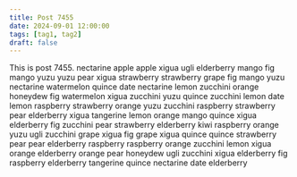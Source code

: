 ```yaml
---
title: Post 7455
date: 2024-09-01 12:00:00
tags: [tag1, tag2]
draft: false
---
```

This is post 7455.
nectarine
apple
apple
xigua
ugli
elderberry
mango
fig
mango
yuzu
yuzu
pear
xigua
strawberry
strawberry
grape
fig
mango
yuzu
nectarine
watermelon
quince
date
nectarine
lemon
zucchini
orange
honeydew
fig
watermelon
xigua
zucchini
yuzu
quince
zucchini
lemon
date
lemon
raspberry
strawberry
orange
yuzu
zucchini
raspberry
strawberry
pear
elderberry
xigua
tangerine
lemon
orange
mango
quince
xigua
elderberry
fig
zucchini
pear
strawberry
elderberry
kiwi
raspberry
orange
yuzu
ugli
zucchini
grape
xigua
fig
grape
xigua
quince
quince
strawberry
pear
pear
elderberry
raspberry
raspberry
orange
zucchini
lemon
xigua
orange
elderberry
orange
pear
honeydew
ugli
zucchini
xigua
elderberry
fig
raspberry
elderberry
tangerine
quince
nectarine
date
elderberry
